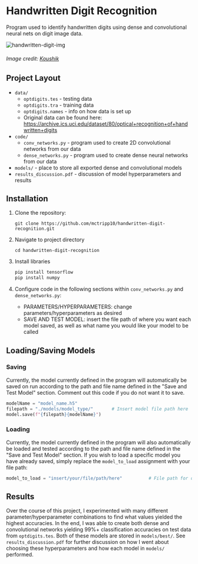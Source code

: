 # Handwritten Digit Recognition

Program used to identify handwritten digits using dense and convolutional neural nets on digit image data.

![handwritten-digit-img](https://miro.medium.com/v2/resize:fit:720/format:webp/1*SfRJNb5dOOPZYEFY5jDRqA.png)
###### Image credit: [Koushik](https://medium.com/@koushikkushal95/mnist-hand-written-digit-classification-using-neural-network-from-scratch-54da85712a06)

## Project Layout

- `data/`
	- `optdigits.tes` - testing data
	- `optdigits.tra` - training data
	- `optdigits.names` - info on how data is set up
	-  Original data can be found here: https://archive.ics.uci.edu/dataset/80/optical+recognition+of+handwritten+digits
 - `code/`
	- `conv_networks.py` - program used to create 2D convolutional networks from our data
	- `dense_networks.py` - program used to create dense neural networks from our data
 - `models/` - place to store all exported dense and convolutional models
 - `results_discussion.pdf` - discussion of model hyperparameters and results

## Installation

1. Clone the repository:
   ```
   git clone https://github.com/mctripp10/handwritten-digit-recognition.git
   ```
   
2. Navigate to project directory
   ```
   cd handwritten-digit-recognition
   ```
   
3. Install libraries
   ```bash
   pip install tensorflow
   pip install numpy
   ```

4. Configure code in the following sections within `conv_networks.py` and `dense_networks.py`:
   - PARAMETERS/HYPERPARAMETERS: change parameters/hyperparameters as desired
   - SAVE AND TEST MODEL: insert the file path of where you want each model saved, as 
well as what name you would like your model to be called

## Loading/Saving Models

### Saving
Currently, the model currently defined in the program will automatically be saved on run according to the path and file name defined in the "Save and Test Model" section. 
Comment out this code if you do not want it to save.
```Python
modelName = "model_name.h5"
filepath = "./models/model_type/"       # Insert model file path here
model.save(f"{filepath}{modelName}")
```
 ### Loading
 Currently, the model currently defined in the program will also automatically be loaded and tested according to the path and file name defined in the "Save and Test Model"
 section. If you wish to load a specific model you have already saved, simply replace the `model_to_load` assignment with your file path:
 ```Python
model_to_load = "insert/your/file/path/here"          # File path for desired model to load and test
```

## Results
Over the course of this project, I experimented with many different parameter/hyperparameter combinations 
to find what values yielded the highest accuracies. In the end, I was able to create both dense and convolutional
networks yielding 99%+ classification accuracies on test data from `optdigits.tes`. Both of these models are stored
in `models/best/`. See `results_discussion.pdf` for further discussion on how I went about choosing these 
hyperparameters and how each model in `models/` performed. 

